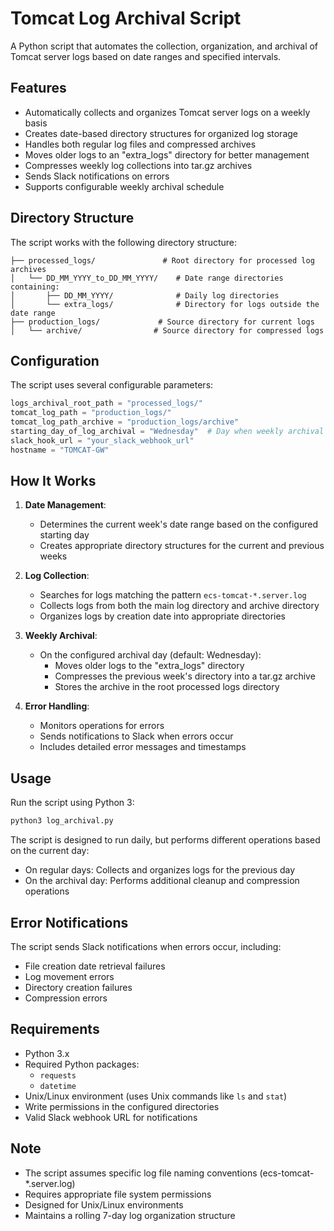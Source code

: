 # Tomcat Log Archival Script

A Python script that automates the collection, organization, and archival of Tomcat server logs based on date ranges and specified intervals.

## Features

- Automatically collects and organizes Tomcat server logs on a weekly basis
- Creates date-based directory structures for organized log storage
- Handles both regular log files and compressed archives
- Moves older logs to an "extra_logs" directory for better management
- Compresses weekly log collections into tar.gz archives
- Sends Slack notifications on errors
- Supports configurable weekly archival schedule

## Directory Structure

The script works with the following directory structure:

```
├── processed_logs/               # Root directory for processed log archives
│   └── DD_MM_YYYY_to_DD_MM_YYYY/    # Date range directories containing:
│       ├── DD_MM_YYYY/              # Daily log directories
│       └── extra_logs/              # Directory for logs outside the date range
├── production_logs/             # Source directory for current logs
│   └── archive/                # Source directory for compressed logs
```

## Configuration

The script uses several configurable parameters:

```python
logs_archival_root_path = "processed_logs/"
tomcat_log_path = "production_logs/"
tomcat_log_path_archive = "production_logs/archive"
starting_day_of_log_archival = "Wednesday"  # Day when weekly archival starts
slack_hook_url = "your_slack_webhook_url"
hostname = "TOMCAT-GW"
```

## How It Works

1. **Date Management**:
   - Determines the current week's date range based on the configured starting day
   - Creates appropriate directory structures for the current and previous weeks

2. **Log Collection**:
   - Searches for logs matching the pattern `ecs-tomcat-*.server.log`
   - Collects logs from both the main log directory and archive directory
   - Organizes logs by creation date into appropriate directories

3. **Weekly Archival**:
   - On the configured archival day (default: Wednesday):
     - Moves older logs to the "extra_logs" directory
     - Compresses the previous week's directory into a tar.gz archive
     - Stores the archive in the root processed logs directory

4. **Error Handling**:
   - Monitors operations for errors
   - Sends notifications to Slack when errors occur
   - Includes detailed error messages and timestamps

## Usage

Run the script using Python 3:

```bash
python3 log_archival.py
```

The script is designed to run daily, but performs different operations based on the current day:
- On regular days: Collects and organizes logs for the previous day
- On the archival day: Performs additional cleanup and compression operations

## Error Notifications

The script sends Slack notifications when errors occur, including:
- File creation date retrieval failures
- Log movement errors
- Directory creation failures
- Compression errors

## Requirements

- Python 3.x
- Required Python packages:
  - `requests`
  - `datetime`
- Unix/Linux environment (uses Unix commands like `ls` and `stat`)
- Write permissions in the configured directories
- Valid Slack webhook URL for notifications

## Note

- The script assumes specific log file naming conventions (ecs-tomcat-*.server.log)
- Requires appropriate file system permissions
- Designed for Unix/Linux environments
- Maintains a rolling 7-day log organization structure